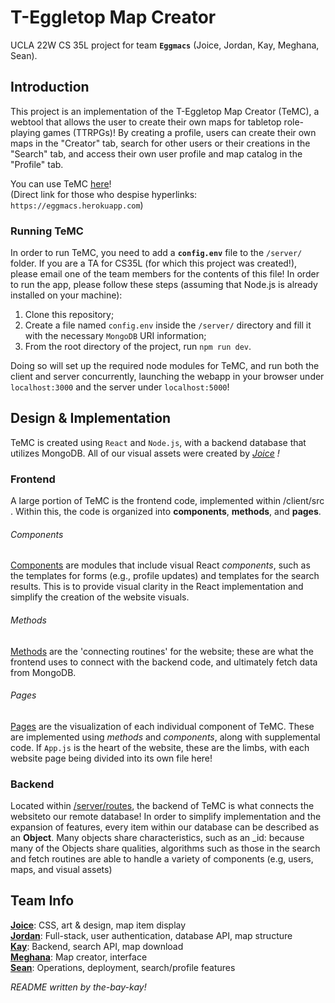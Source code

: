 # T-Eggletop Map Creator
UCLA 22W CS 35L project for team **`Eggmacs`** (Joice, Jordan, Kay, Meghana, Sean).

## Introduction
This project is an implementation of the T-Eggletop Map Creator (TeMC), a webtool
that allows the user to create their own maps for tabletop role-playing games (TTRPGs)!
By creating a profile, users can create their own maps in the "Creator" tab,
search for other users or their creations in the "Search" tab, and access their own user
profile and map catalog in the "Profile" tab.

You can use TeMC [here](https://eggmacs.herokuapp.com)! <br>
(Direct link for those who despise hyperlinks: `https://eggmacs.herokuapp.com`)

### Running TeMC
In order to run TeMC, you need to add a **`config.env`** file to the `/server/` folder.
If you are a TA for CS35L (for which this project was created!), please email one
of the team members for the contents of this file! In order to run the app, please
follow these steps (assuming that Node.js is already installed on your machine):

1. Clone this repository;
2. Create a file named `config.env` inside the `/server/` directory and fill it with
   the necessary `MongoDB` URI information;
4. From the root directory of the project, run `npm run dev`.

Doing so will set up the required node modules for TeMC, and run both the client
and server concurrently, launching the webapp in your browser under `localhost:3000`
and the server under `localhost:5000`!

## Design & Implementation
TeMC is created using `React` and `Node.js`, with a backend database that utilizes
MongoDB. All of our visual assets were created by *[Joice](https://github.com/Jomeimei) !*

### Frontend
A large portion of TeMC is the frontend code, implemented within /client/src .
Within this, the code is organized into **components**, **methods**, and **pages**.

###### Components
[Components](https://github.com/kuanhenglin/eggmacs/tree/main/client/src/components)
are modules that include visual React *components*, such as the templates
for forms (e.g., profile updates) and templates for the search results.  This
is to provide visual clarity in the React implementation and simplify the creation
of the website visuals.

###### Methods
[Methods](https://github.com/kuanhenglin/eggmacs/tree/main/client/src/methods)
are the 'connecting routines' for the website; these are what the frontend
uses to connect with the backend code, and ultimately fetch data from MongoDB.

###### Pages
[Pages](https://github.com/kuanhenglin/eggmacs/tree/main/client/src/pages)
are the visualization of each individual component of TeMC.  These are
implemented using *methods* and *components*, along with supplemental code.
If `App.js` is the heart of the website, these are the limbs, with each website
page being divided into its own file here!

### Backend
Located within [/server/routes](https://github.com/kuanhenglin/eggmacs/tree/main/server/routes), 
the backend of TeMC is what connects the websiteto our remote database! 
In order to simplify implementation and the expansion of
features, every item within our database can be described as an **Object**.
Many objects share characteristics, such as an _id: because many of the Objects
share qualities, algorithms such as those in the search and fetch routines are
able to handle a variety of components (e.g, users, maps, and visual assets)

## Team Info
**[Joice](https://github.com/Jomeimei)**: CSS, art & design, map item display <br>
**[Jordan](https://github.com/kuanhenglin)**: Full-stack, user authentication, database API, map structure <br>
**[Kay](https://github.com/the-bay-kay)**: Backend, search API, map download <br>
**[Meghana](https://github.com/mvchfvn)**: Map creator, interface <br>
**[Sean](https://github.com/shalphan)**: Operations, deployment, search/profile features

*README written by the-bay-kay!*

